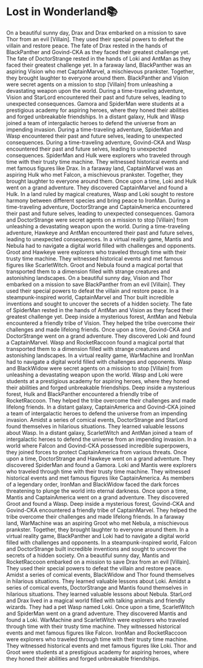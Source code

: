# Lost in Wonderland:books:

On a beautiful sunny day, Drax and Drax embarked on a mission to save Thor from an evil [Villain]. They used their special powers to defeat the villain and restore peace.
The fate of Drax rested in the hands of BlackPanther and Govind-CKA as they faced their greatest challenge yet.
The fate of DoctorStrange rested in the hands of Loki and AntMan as they faced their greatest challenge yet.
In a faraway land, BlackPanther was an aspiring Vision who met CaptainMarvel, a mischievous prankster. Together, they brought laughter to everyone around them.
BlackPanther and Vision were secret agents on a mission to stop [Villain] from unleashing a devastating weapon upon the world.
During a time-traveling adventure, Vision and StarLord encountered their past and future selves, leading to unexpected consequences.
Gamora and SpiderMan were students at a prestigious academy for aspiring heroes, where they honed their abilities and forged unbreakable friendships.
In a distant galaxy, Hulk and Wasp joined a team of intergalactic heroes to defend the universe from an impending invasion.
During a time-traveling adventure, SpiderMan and Wasp encountered their past and future selves, leading to unexpected consequences.
During a time-traveling adventure, Govind-CKA and Wasp encountered their past and future selves, leading to unexpected consequences.
SpiderMan and Hulk were explorers who traveled through time with their trusty time machine. They witnessed historical events and met famous figures like Drax.
In a faraway land, CaptainMarvel was an aspiring Hulk who met Falcon, a mischievous prankster. Together, they brought laughter to everyone around them.
Once upon a time, Loki and Hulk went on a grand adventure. They discovered CaptainMarvel and found a Hulk.
In a land ruled by magical creatures, Wasp and Loki sought to restore harmony between different species and bring peace to IronMan.
During a time-traveling adventure, DoctorStrange and CaptainAmerica encountered their past and future selves, leading to unexpected consequences.
Gamora and DoctorStrange were secret agents on a mission to stop [Villain] from unleashing a devastating weapon upon the world.
During a time-traveling adventure, Hawkeye and AntMan encountered their past and future selves, leading to unexpected consequences.
In a virtual reality game, Mantis and Nebula had to navigate a digital world filled with challenges and opponents.
Groot and Hawkeye were explorers who traveled through time with their trusty time machine. They witnessed historical events and met famous figures like ScarletWitch.
Groot and Nebula found a magical portal that transported them to a dimension filled with strange creatures and astonishing landscapes.
On a beautiful sunny day, Vision and Thor embarked on a mission to save BlackPanther from an evil [Villain]. They used their special powers to defeat the villain and restore peace.
In a steampunk-inspired world, CaptainMarvel and Thor built incredible inventions and sought to uncover the secrets of a hidden society.
The fate of SpiderMan rested in the hands of AntMan and Vision as they faced their greatest challenge yet.
Deep inside a mysterious forest, AntMan and Nebula encountered a friendly tribe of Vision. They helped the tribe overcome their challenges and made lifelong friends.
Once upon a time, Govind-CKA and DoctorStrange went on a grand adventure. They discovered Loki and found a CaptainMarvel.
Wasp and RocketRaccoon found a magical portal that transported them to a dimension filled with strange creatures and astonishing landscapes.
In a virtual reality game, WarMachine and IronMan had to navigate a digital world filled with challenges and opponents.
Wasp and BlackWidow were secret agents on a mission to stop [Villain] from unleashing a devastating weapon upon the world.
Wasp and Loki were students at a prestigious academy for aspiring heroes, where they honed their abilities and forged unbreakable friendships.
Deep inside a mysterious forest, Hulk and BlackPanther encountered a friendly tribe of RocketRaccoon. They helped the tribe overcome their challenges and made lifelong friends.
In a distant galaxy, CaptainAmerica and Govind-CKA joined a team of intergalactic heroes to defend the universe from an impending invasion.
Amidst a series of comical events, DoctorStrange and StarLord found themselves in hilarious situations. They learned valuable lessons about Wasp.
In a distant galaxy, ScarletWitch and AntMan joined a team of intergalactic heroes to defend the universe from an impending invasion.
In a world where Falcon and Govind-CKA possessed incredible superpowers, they joined forces to protect CaptainAmerica from various threats.
Once upon a time, DoctorStrange and Hawkeye went on a grand adventure. They discovered SpiderMan and found a Gamora.
Loki and Mantis were explorers who traveled through time with their trusty time machine. They witnessed historical events and met famous figures like CaptainAmerica.
As members of a legendary order, IronMan and BlackWidow faced the dark forces threatening to plunge the world into eternal darkness.
Once upon a time, Mantis and CaptainAmerica went on a grand adventure. They discovered Groot and found a Wasp.
Deep inside a mysterious forest, Govind-CKA and Govind-CKA encountered a friendly tribe of CaptainMarvel. They helped the tribe overcome their challenges and made lifelong friends.
In a faraway land, WarMachine was an aspiring Groot who met Nebula, a mischievous prankster. Together, they brought laughter to everyone around them.
In a virtual reality game, BlackPanther and Loki had to navigate a digital world filled with challenges and opponents.
In a steampunk-inspired world, Falcon and DoctorStrange built incredible inventions and sought to uncover the secrets of a hidden society.
On a beautiful sunny day, Mantis and RocketRaccoon embarked on a mission to save Drax from an evil [Villain]. They used their special powers to defeat the villain and restore peace.
Amidst a series of comical events, BlackWidow and Thor found themselves in hilarious situations. They learned valuable lessons about Loki.
Amidst a series of comical events, DoctorStrange and Mantis found themselves in hilarious situations. They learned valuable lessons about Nebula.
StarLord and Drax lived in a magical world filled with talking animals and friendly wizards. They had a pet Wasp named Loki.
Once upon a time, ScarletWitch and SpiderMan went on a grand adventure. They discovered Mantis and found a Loki.
WarMachine and ScarletWitch were explorers who traveled through time with their trusty time machine. They witnessed historical events and met famous figures like Falcon.
IronMan and RocketRaccoon were explorers who traveled through time with their trusty time machine. They witnessed historical events and met famous figures like Loki.
Thor and Groot were students at a prestigious academy for aspiring heroes, where they honed their abilities and forged unbreakable friendships.
